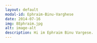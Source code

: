 ```yaml
---
layout: default
modal-id: Ephraim-Binu-Varghese
date: 2014-07-16
img: 8Ephraim.jpg
alt: image-alt
description: Hi im Ephraim Binu Vargese.
---
```

